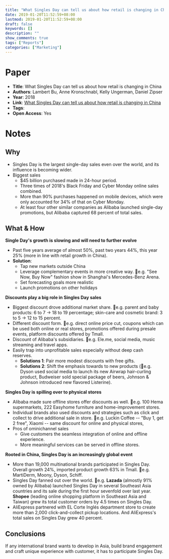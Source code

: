 ```yaml
---
title: "What Singles Day can tell us about how retail is changing in China"
date: 2019-01-20T11:52:59+08:00
lastmod: 2019-01-20T11:52:59+08:00
draft: false
keywords: []
description: ""
show_comments: true
tags: ["Reports"]
categories: ["Marketing"]
---
```


# Paper
- **Title**: What Singles Day can tell us about how retail is changing in China
- **Authors**: Lambert Bu, Anne Kronschnabl, Kelly Ungerman, Daniel Zipser
- **Year**: 2018
- **Link**: [What Singles Day can tell us about how retail is changing in China](https://www.mckinsey.com/business-functions/marketing-and-sales/our-insights/what-singles-day-can-tell-us-about-how-retail-is-changing-in-china)
- **Tags**:
- **Open Access**: Yes

# Notes
## Why
- Singles Day is the largest single-day sales even over the world, and its influence is becoming wider.
- Biggest sales
    - $45 billion purchased made in 24-hour period.
    - Three times of 2018's Black Friday and Cyber Monday online sales combined.
    - More than 90% purchases happened on mobile devices, which were only accounted for 34% of that on Cyber Monday.
    - At least four other similar companies as Alibaba launched single-day promotions, but Alibaba captured 68 percent of total sales.

## What & How
**Single Day's growth is slowing and will need to further evolve**
- Past five years average of almost 50%, past two years 44%, this year 25% (more in line with retail growth in China).
- **Solution**: 
    - Tap new markets outside China
    - Leverage complementary events in more creative way. 🌰e.g. "See Now, Buy Now" fashion show in Shanghai's Mercedes-Benz Arena.
    - Set forecasting goals more realistic
    - Launch promotions on other holidays

**Discounts play a big role in Singles Day sales**
- Biggest discount drove additional market share. 🌰e.g. parent and baby products: 6 to 7 → 18 to 19 percentage; skin-care and cosmetic brand: 3 to 5 → 12 to 15 percent.
- Different discount form. 🌰e.g. direct online price cut, coupons which can be used both online or real stores, promotions offered during presale events, platform discounts offered by Tmall.
- Discount of Alibaba's subsidiaries. 🌰e.g. Ele.me, social media, music streaming and travel apps.
- Easily trap into unprofitable sales especially without deep cash reserves.
    - **Solutions 1**: Pair more modest discounts with free gifts. 
    - **Solutions 2**: Shift the emphasis towards to new products (🌰e.g. Dyson used social media to launch its new Airwrap hair-curling product, Budweiser sold special package of beers, Johnson & Johnson introduced new flavored Listerine).

**Singles Day is spilling over to physical stores**
- Alibaba made sure offline stores offer discounts as well. 🌰e.g. 100 Hema supermarkets, 222 Easyhome furniture and home-improvement stores.
- Individual brands also used discounts and strategies such as click and collect to drive additional sale in store. 🌰e.g. Luckin Coffee -- "Buy 1, get 2 free", Xiaomi -- same discount for online and physical stores,
- Pros of ominichannel sales
    - Give customers the seamless integration of online and offline experience.
    - More meaningful services can be served in offline stores.

**Rooted in China, Singles Day is an increasingly global event**
- More than 19,000 multinational brands participated in Singles Day. Overall growth 24%, imported product growth 63% in Tmall. 🌰e.g. MartiDerm, Moony, Dyson, Schiff.
- Singles Day fanned out over the world. 🌰e.g. **Lazada** (almostly 91% owned by Alibaba) launched Singles Day in several Southeast Asia countries and its sale during the first hour sevenfold over last year. **Shopee** (leading online shopping platform in Southeast Asia and Taiwan) grew its total customer orders by 4.5 times on Singles Day.
- AliExpress partnered with EL Corte Inglés department store to create more than 2,000 click-and-collect pickup locations. And AliExpress's total sales on Singles Day grew 40 percent.
 
##  Conclusions

If any international brand wants to develop in Asia, build brand engagement and craft unique experience with customer, it has to participate Singles Day.
        